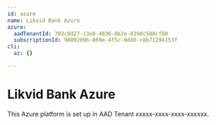 ```yaml
---
id: azure
name: Likvid Bank Azure
azure:
  aadTenantId: 703c8d27-13e0-4836-8b2e-8390c588cf80
  subscriptionId: 9809209b-869e-4f5c-8d86-c8b71294153f
cli:
  az: {}

---
```


# Likvid Bank Azure
  
This Azure platform is set up in AAD Tenant xxxxx-xxxx-xxxx-xxxxxx.

